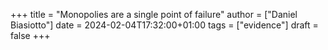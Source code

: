 +++
title = "Monopolies are a single point of failure"
author = ["Daniel Biasiotto"]
date = 2024-02-04T17:32:00+01:00
tags = ["evidence"]
draft = false
+++
